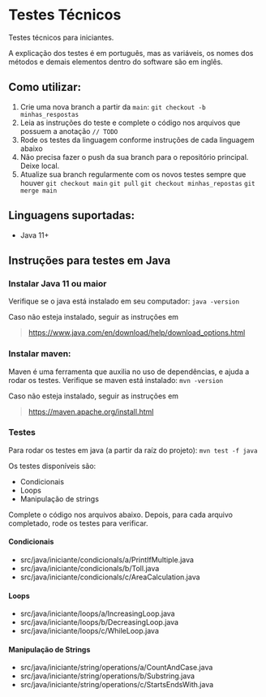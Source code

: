 # Testes Técnicos

Testes técnicos para iniciantes.

A explicação dos testes é em português, mas as variáveis, os nomes dos métodos e
demais elementos dentro do software são em inglês.

## Como utilizar:
1. Crie uma nova branch a partir da `main`:
`git checkout -b minhas_respostas`
2. Leia as instruções do teste e complete o código nos arquivos que possuem a anotação `// TODO`
3. Rode os testes da linguagem conforme instruções de cada linguagem abaixo
4. Não precisa fazer o push da sua branch para o repositório principal. Deixe local.
5. Atualize sua branch regularmente com os novos testes sempre que houver
`git checkout main`
`git pull`
`git checkout minhas_repostas`
`git merge main`

## Linguagens suportadas:
- Java 11+

## Instruções para testes em Java

### Instalar Java 11 ou maior

Verifique se o java está instalado em seu computador:
`java -version`

Caso não esteja instalado, seguir as instruções em
> https://www.java.com/en/download/help/download_options.html

### Instalar maven:

Maven é uma ferramenta que auxilia no uso de dependências, e ajuda a rodar os testes.
Verifique se maven está instalado:
`mvn -version`

Caso não esteja instalado, seguir as instruções em
> https://maven.apache.org/install.html

### Testes

Para rodar os testes em java (a partir da raíz do projeto):
`mvn test -f java`

Os testes disponíveis são:
- Condicionais
- Loops
- Manipulação de strings

Complete o código nos arquivos abaixo.
Depois, para cada arquivo completado, rode os testes para verificar.

#### Condicionais
- src/java/iniciante/condicionals/a/PrintIfMultiple.java
- src/java/iniciante/condicionals/b/Toll.java
- src/java/iniciante/condicionals/c/AreaCalculation.java

#### Loops
- src/java/iniciante/loops/a/IncreasingLoop.java
- src/java/iniciante/loops/b/DecreasingLoop.java
- src/java/iniciante/loops/c/WhileLoop.java

#### Manipulação de Strings
- src/java/iniciante/string/operations/a/CountAndCase.java
- src/java/iniciante/string/operations/b/Substring.java
- src/java/iniciante/string/operations/c/StartsEndsWith.java